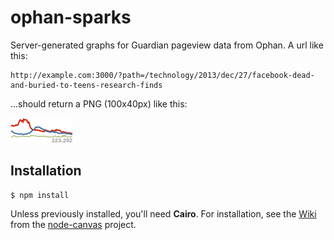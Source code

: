ophan-sparks
============

Server-generated graphs for Guardian pageview data from Ophan. A url like this:
```
http://example.com:3000/?path=/technology/2013/dec/27/facebook-dead-and-buried-to-teens-research-finds
```
...should return a PNG (100x40px) like this:

![example](./example.png)

## Installation

    $ npm install

Unless previously installed, you'll need __Cairo__. For installation, see the [Wiki](https://github.com/LearnBoost/node-canvas/wiki/_pages) from the [node-canvas](https://github.com/LearnBoost/node-canvas) project.
